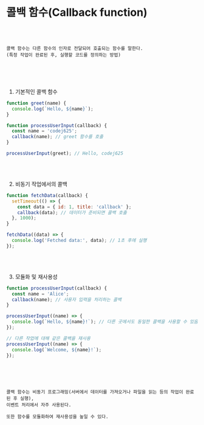 # 콜백 함수(Callback function)

<br /><br />

```
콜백 함수는 다른 함수의 인자로 전달되어 호출되는 함수를 말한다.
(특정 작업이 완료된 후, 실행할 코드를 정의하는 방법)
```

<br /><br /><br />

1. 기본적인 콜백 함수

```javascript
function greet(name) {
  console.log(`Hello, ${name}`);
}

function processUserInput(callback) {
  const name = 'codej625';
  callback(name); // greet 함수를 호출
}

processUserInput(greet); // Hello, codej625
```

<br /><br />

2. 비동기 작업에서의 콜백

```javascript
function fetchData(callback) {
  setTimeout(() => {
    const data = { id: 1, title: 'callback' };
    callback(data); // 데이터가 준비되면 콜백 호출
  }, 1000);
}

fetchData((data) => {
  console.log('Fetched data:', data); // 1초 후에 실행
});
```

<br /><br />

3. 모듈화 및 재사용성

```javascript
function processUserInput(callback) {
  const name = 'Alice';
  callback(name); // 사용자 입력을 처리하는 콜백
}

processUserInput((name) => {
  console.log(`Hello, ${name}!`); // 다른 곳에서도 동일한 콜백을 사용할 수 있음
});

// 다른 작업에 대해 같은 콜백을 재사용
processUserInput((name) => {
  console.log(`Welcome, ${name}!`);
});
```

<br /><br /><br />

```
콜백 함수는 비동기 프로그래밍(서버에서 데이터를 가져오거나 파일을 읽는 등의 작업이 완료된 후 실행),
이벤트 처리에서 자주 사용된다.

또한 함수를 모듈화하여 재사용성을 높일 수 있다.
```
